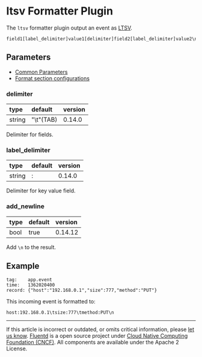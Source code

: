 # ltsv Formatter Plugin

The `ltsv` formatter plugin output an event as [LTSV](http://ltsv.org).

``` {.CodeRay}
field1[label_delimiter]value1[delimiter]field2[label_delimiter]value2\n
```


## Parameters

-   [Common Parameters](/configuration/plugin-common-parameters.md)
-   [Format section configurations](/configuration/format-section.md)


### delimiter

| type   | default    | version |
|:-------|:-----------|:--------|
| string | "\\t"(TAB) | 0.14.0  |

Delimiter for fields.


### label\_delimiter

| type   | default | version |
|:-------|:--------|:--------|
| string | :       | 0.14.0  |

Delimiter for key value field.


### add\_newline

| type | default | version |
|:-----|:--------|:--------|
| bool | true    | 0.14.12 |

Add `\n` to the result.


## Example

``` {.CodeRay}
tag:    app.event
time:   1362020400
record: {"host":"192.168.0.1","size":777,"method":"PUT"}
```

This incoming event is formatted to:

``` {.CodeRay}
host:192.168.0.1\tsize:777\tmethod:PUT\n
```


------------------------------------------------------------------------

If this article is incorrect or outdated, or omits critical information, please [let us know](https://github.com/fluent/fluentd-docs/issues?state=open).
[Fluentd](http://www.fluentd.org/) is a open source project under [Cloud Native Computing Foundation (CNCF)](https://cncf.io/). All components are available under the Apache 2 License.
